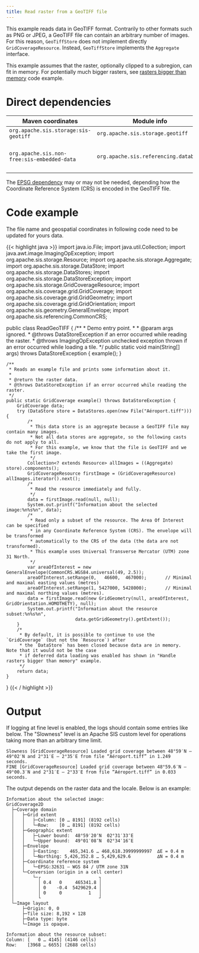```yaml
---
title: Read raster from a GeoTIFF file
---
```


This example reads data in GeoTIFF format.
Contrarily to other formats such as PNG or JPEG,
a GeoTIFF file can contain an arbitrary number of images.
For this reason, `GeoTiffStore` does not implement directly `GridCoverageResource`.
Instead, `GeoTiffStore` implements the `Aggregate` interface.

This example assumes that the raster, optionally clipped to a subregion, can fit in memory.
For potentially much bigger rasters,
see [rasters bigger than memory](rasters_bigger_than_memory.html) code example.


# Direct dependencies

Maven coordinates                           | Module info                           | Remarks
------------------------------------------- | ------------------------------------- | -----------------------------
`org.apache.sis.storage:sis-geotiff`        | `org.apache.sis.storage.geotiff`      |
`org.apache.sis.non-free:sis-embedded-data` | `org.apache.sis.referencing.database` | Optional. Non-Apache license.

The [EPSG dependency](../epsg.html) may or may not be needed,
depending how the Coordinate Reference System (CRS) is encoded in the GeoTIFF file.


# Code example

The file name and geospatial coordinates in following code need to be updated for yours data.

{{< highlight java >}}
import java.io.File;
import java.util.Collection;
import java.awt.image.ImagingOpException;
import org.apache.sis.storage.Resource;
import org.apache.sis.storage.Aggregate;
import org.apache.sis.storage.DataStore;
import org.apache.sis.storage.DataStores;
import org.apache.sis.storage.DataStoreException;
import org.apache.sis.storage.GridCoverageResource;
import org.apache.sis.coverage.grid.GridCoverage;
import org.apache.sis.coverage.grid.GridGeometry;
import org.apache.sis.coverage.grid.GridOrientation;
import org.apache.sis.geometry.GeneralEnvelope;
import org.apache.sis.referencing.CommonCRS;

public class ReadGeoTIFF {
    /**
     * Demo entry point.
     *
     * @param  args  ignored.
     * @throws DataStoreException if an error occurred while reading the raster.
     * @throws ImagingOpException unchecked exception thrown if an error occurred while loading a tile.
     */
    public static void main(String[] args) throws DataStoreException {
        example();
    }

    /**
     * Reads an example file and prints some information about it.
     *
     * @return the raster data.
     * @throws DataStoreException if an error occurred while reading the raster.
     */
    public static GridCoverage example() throws DataStoreException {
        GridCoverage data;
        try (DataStore store = DataStores.open(new File("Aéroport.tiff"))) {
            /*
             * This data store is an aggregate because a GeoTIFF file may contain many images.
             * Not all data stores are aggregate, so the following casts do not apply to all.
             * For this example, we know that the file is GeoTIFF and we take the first image.
             */
            Collection<? extends Resource> allImages = ((Aggregate) store).components();
            GridCoverageResource firstImage = (GridCoverageResource) allImages.iterator().next();
            /*
             * Read the resource immediately and fully.
             */
            data = firstImage.read(null, null);
            System.out.printf("Information about the selected image:%n%s%n", data);
            /*
             * Read only a subset of the resource. The Area Of Interest can be specified
             * in any Coordinate Reference System (CRS). The envelope will be transformed
             * automatically to the CRS of the data (the data are not transformed).
             * This example uses Universal Transverse Mercator (UTM) zone 31 North.
             */
            var areaOfInterest = new GeneralEnvelope(CommonCRS.WGS84.universal(49, 2.5));
            areaOfInterest.setRange(0,   46600,  467000);       // Minimal and maximal easting values (metres)
            areaOfInterest.setRange(1, 5427000, 5428000);       // Minimal and maximal northing values (metres).
            data = firstImage.read(new GridGeometry(null, areaOfInterest, GridOrientation.HOMOTHETY), null);
            System.out.printf("Information about the resource subset:%n%s%n",
                              data.getGridGeometry().getExtent());
        }
        /*
         * By default, it is possible to continue to use the `GridCoverage` (but not the `Resource`) after
         * the `DataStore` has been closed because data are in memory. Note that it would not be the case
         * if deferred data loading was enabled has shown in "Handle rasters bigger than memory" example.
         */
        return data;
    }
}
{{< / highlight >}}


# Output

If logging at fine level is enabled, the logs should contain some entries like below.
The "Slowness" level is an Apache SIS custom level for operations taking more than an arbitrary time limit.

```
Slowness [GridCoverageResource] Loaded grid coverage between 48°59′N – 49°02′N and 2°31′E – 2°35′E from file “Aéroport.tiff” in 1.249 seconds.
FINE [GridCoverageResource] Loaded grid coverage between 48°59.6′N – 49°00.3′N and 2°31′E – 2°33′E from file “Aéroport.tiff” in 0.033 seconds.
```

The output depends on the raster data and the locale.
Below is an example:

```
Information about the selected image:
GridCoverage2D
  ├─Coverage domain
  │   ├─Grid extent
  │   │   ├─Column: [0 … 8191] (8192 cells)
  │   │   └─Row:    [0 … 8191] (8192 cells)
  │   ├─Geographic extent
  │   │   ├─Lower bound:  48°59′20″N  02°31′33″E
  │   │   └─Upper bound:  49°01′08″N  02°34′16″E
  │   ├─Envelope
  │   │   ├─Easting:    465,341.6 … 468,618.39999999997  ∆E = 0.4 m
  │   │   └─Northing: 5,426,352.8 … 5,429,629.6          ∆N = 0.4 m
  │   ├─Coordinate reference system
  │   │   └─EPSG:32631 — WGS 84 / UTM zone 31N
  │   └─Conversion (origin in a cell center)
  │       └─┌                      ┐
  │         │ 0.4   0     465341.8 │
  │         │ 0    -0.4  5429629.4 │
  │         │ 0     0          1   │
  │         └                      ┘
  └─Image layout
      ├─Origin: 0, 0
      ├─Tile size: 8,192 × 128
      ├─Data type: byte
      └─Image is opaque.

Information about the resource subset:
Column: [   0 … 4145] (4146 cells)
Row:    [3968 … 6655] (2688 cells)
```
